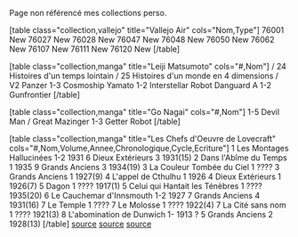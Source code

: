 Page non référencé  mes collections perso.

[table class="collection,vallejo" title="Vallejo Air" cols="Nom,Type"]
76001	New
76027	New
76028	New
76047	New
76048	New
76050	New
76062	New
76107	New
76111	New
76120	New
[/table]

[table class="collection,manga" title="Leiji Matsumoto" cols="#,Nom"]
/	24 Histoires d'un temps lointain
/	25 Histoires d'un monde en 4 dimensions
/	V2 Panzer
1-3	Cosmoship Yamato
1-2	Interstellar Robot Danguard A
1-2	Gunfrontier
[/table]

[table class="collection,manga" title="Go Nagai" cols="#,Nom"]
1-5	Devil Man
/	Great Mazinger
1-3	Getter Robot
[/table]

[table class="collection,manga" title="Les Chefs d'Oeuvre de Lovecraft" cols="#,Nom,Volume,Annee,Chronologique,Cycle,Ecriture"]
1	Les Montages Hallucinées	1-2	1931	6	Dieux Extérieurs 3	1931(15)
2	Dans l'Abîme du Temps	1	1935	9	Grands Anciens 3	1934(19)
3	La Couleur Tombée du Ciel	1	????	3	Grands Anciens 1	1927(9)
4	L'appel de Cthulhu	1	1926	4	Dieux Extérieurs 1	1926(7)
5	Dagon	1	????			1917(1)
5	Celui qui Hantait les Ténèbres	1	????			1935(20)
6	Le Cauchemar d'Innsmouth	1-2	1927	7	Grands Anciens 4	1931(16)
7	Le Temple	1	????
7	Le Molosse	1	????		1922(4)
7	La Cité sans nom	1	????		1921(3)
8	L'abomination de Dunwich	1-	1913 ?	5	Grands Anciens 2	1928(13)
[/table]
[source](https://lantredecthulhu.com/lecture/ordre-lecture-lovecraft/)
[source](https://chronolivre.com/quel-ordre-lire-h-p-lovecraft-cthulhu/)
[source](https://www.senscritique.com/liste/Le_Mythe_de_Cthulhu_ordre_chronologique/1434003)
